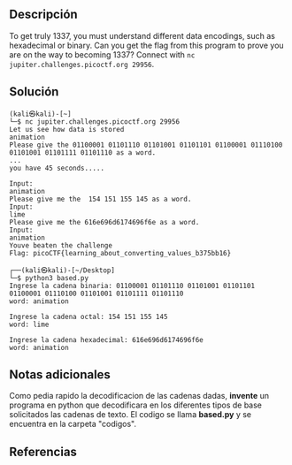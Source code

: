 ## Descripción
To get truly 1337, you must understand different data encodings, such as hexadecimal or binary. Can you get the flag from this program to prove you are on the way to becoming 1337? Connect with `nc jupiter.challenges.picoctf.org 29956`.

## Solución
```bash()
(kali㉿kali)-[~]
└─$ nc jupiter.challenges.picoctf.org 29956
Let us see how data is stored
animation
Please give the 01100001 01101110 01101001 01101101 01100001 01110100 01101001 01101111 01101110 as a word.
...
you have 45 seconds.....

Input:
animation
Please give me the  154 151 155 145 as a word.
Input:
lime
Please give me the 616e696d6174696f6e as a word.
Input:
animation
Youve beaten the challenge
Flag: picoCTF{learning_about_converting_values_b375bb16}

```

```bash()
┌──(kali㉿kali)-[~/Desktop]
└─$ python3 based.py
Ingrese la cadena binaria: 01100001 01101110 01101001 01101101 01100001 01110100 01101001 01101111 01101110
word: animation

Ingrese la cadena octal: 154 151 155 145
word: lime

Ingrese la cadena hexadecimal: 616e696d6174696f6e
word: animation

```

## Notas adicionales
Como pedia rapido la decodificacion de las cadenas dadas, <b>invente</b> un programa en python que decodificara en los diferentes tipos de base solicitados las cadenas de texto.
El codigo se llama <b>based.py</b> y se encuentra en la carpeta "codigos".

## Referencias